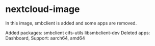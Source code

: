 # nextcloud-image

In this image, smbclient is added and some apps are removed.

Added packages: smbclient cifs-utils libsmbclient-dev
Deleted apps: Dashboard, 
Support: aarch64, amd64
